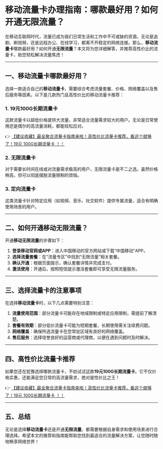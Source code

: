 # 移动流量卡办理指南：哪款最好用？如何开通无限流量？

在移动互联网时代，流量已成为我们日常生活和工作中不可或缺的资源。无论是追剧、刷视频，还是远程办公、在线学习，都离不开稳定的网络连接。那么，**移动流量卡**哪款最好用？如何开通**无限流量**？本文将为您详细解答，并推荐高性价比的流量卡，助您轻松解决流量焦虑！

---

## 一、移动流量卡哪款最好用？

选择一款适合自己的**移动流量卡**，需要综合考虑流量套餐、价格、网络覆盖以及售后服务等因素。以下是几款热门且高性价比的移动流量卡推荐：

### 1. 19元100G长期流量卡
这款流量卡以超低价格提供大流量，非常适合流量需求较大的用户。无论是日常使用还是偶尔的高流量消耗，都能轻松应对。

👉 [【建议收藏】最全聚合流量卡指南来啦！高性价比流量卡推荐，看这个就够了！19元 100G长期流量卡 ！！](https://bit.ly/Liuliangka)

### 2. 无限流量卡
对于需要长时间在线或对流量需求极高的用户，无限流量卡是不二之选。虽然价格稍高，但可以彻底摆脱流量限制的烦恼。

### 3. 定向流量卡
这类流量卡针对特定应用（如视频、音乐、社交软件）提供专属流量，适合有明确使用场景的用户。

---

## 二、如何开通移动无限流量？

开通**移动无限流量**的步骤如下：

1. **登录移动官网或APP**：进入中国移动的官方网站或下载“中国移动”APP。
2. **选择流量套餐**：在“流量专区”中找到“无限流量”相关套餐。
3. **确认开通**：根据页面提示，确认套餐详情并完成支付。
4. **激活使用**：开通后，按照短信提示激活套餐即可享受无限流量服务。

---

## 三、选择流量卡的注意事项

在选择**移动流量卡**时，以下几点需要特别注意：

1. **流量使用范围**：部分流量卡可能存在地域限制或特定应用限制，需提前了解清楚。
2. **套餐有效期**：部分低价流量卡可能为短期套餐，长期使用需关注续费问题。
3. **网络覆盖**：确保所选流量卡在您常驻区域有良好的网络覆盖。
4. **售后服务**：选择信誉良好的运营商或代理商，以便在遇到问题时及时解决。

---

## 四、高性价比流量卡推荐

如果您还在犹豫选择哪款流量卡，不妨试试这款**19元100G长期流量卡**。它不仅价格实惠，还能满足您日常的高流量需求，绝对是性价比之王！

👉 [【建议收藏】最全聚合流量卡指南来啦！高性价比流量卡推荐，看这个就够了！19元 100G长期流量卡 ！！](https://bit.ly/Liuliangka)

---

## 五、总结

无论是选择**移动流量卡**还是开通**无限流量**，都需要根据自身需求和使用场景进行合理选择。希望本文的推荐和指南能帮助您找到最适合的流量解决方案，让您随时随地畅享网络世界！